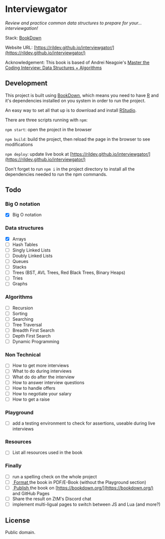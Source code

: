 # Interviewgator

_Review and practice common data structures to prepare for your... interviewgation!_

Stack: [ BookDown ](https://bookdown.org/)

Website URL: [https://rildev.github.io/interviewgator/](https://rildev.github.io/interviewgator/)

Acknowledgement: This book is based of Andrei Neagoie's [Master the Coding Interview: Data Structures + Algorithms](https://www.udemy.com/course/master-the-coding-interview-data-structures-algorithms/)

## Development

This project is built using [BookDown](https://bookdown.org/), which means you need to have [R](https://www.r-project.org/) and it's dependencies installed on you system in order to run the project.

An easy way to set all that up is to download and install [RStudio](https://rstudio.com/products/rstudio/download/#download).

There are three scripts running with `npm`:

`npm start`: open the project in the browser

`npm build`: build the project, then reload the page in the browser to see modifications

`npm deploy`: update live book at [https://rildev.github.io/interviewgator/](https://rildev.github.io/interviewgator/)

Don't forget to run `npm i` in the project directory to install all the dependencies needed to run the npm commands.

## Todo

### Big O notation

- [x] Big O notation

### Data structures

- [x] Arrays
- [ ] Hash Tables
- [ ] Singly Linked Lists
- [ ] Doubly Linked Lists
- [ ] Queues
- [ ] Stacks
- [ ] Trees (BST, AVL Trees, Red Black Trees, Binary Heaps)
- [ ] Tries
- [ ] Graphs

### Algorithms

- [ ] Recursion
- [ ] Sorting
- [ ] Searching
- [ ] Tree Traversal
- [ ] Breadth First Search
- [ ] Depth First Search
- [ ] Dynamic Programming

### Non Technical

- [ ]  How to get more interviews
- [ ]  What to do during interviews
- [ ]  What do do after the interview
- [ ]  How to answer interview questions
- [ ]  How to handle offers
- [ ]  How to negotiate your salary
- [ ]  How to get a raise

### Playground

- [ ] add a testing environment to check for assertions, useable during live interviews

### Resources

- [ ] List all resources used in the book

### Finally

- [ ] run a spelling check on the whole project
- [ ] [ Format ](https://bookdown.org/yihui/bookdown/output-formats.html) the book in PDF/E-Book (without the Playground section)
- [ ] [ Publish ](https://bookdown.org/yihui/bookdown/publishing.html) the book on [https://bookdown.org/](https://bookdown.org/) and GitHub Pages
- [ ] Share the result on ZtM's Discord chat
- [ ] implement multi-ligual pages to switch between JS and Lua (and more?)

## License

Public domain.
